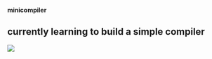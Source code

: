 **minicompiler**
## currently learning to build a simple compiler 
<img src="https://github-readme-stats.vercel.app/api?username=CalanPereira&&show_icons=true&title_color=ffffff&icon_color=bb2acf&text_color=daf7dc&bg_color=151515">
